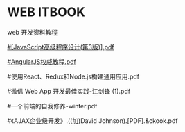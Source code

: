 WEB ITBOOK
===
web 开发资料教程

<a href="https://github.com/ecitlm/ITBook/tree/master/Web%E5%89%8D%E7%AB%AF%E5%BC%80%E5%8F%91/JavaScript">#[JavaScript高级程序设计(第3版)].pdf</a>

<a href="https://github.com/ecitlm/ITBook/blob/master/Web%E5%89%8D%E7%AB%AF%E5%BC%80%E5%8F%91/AngularJS/AngularJS%E6%9D%83%E5%A8%81%E6%95%99%E7%A8%8B.pdf">
#AngularJS权威教程.pdf

</a>

#使用React、Redux和Node.js构建通用应用.pdf

#微信 Web App 开发最佳实践-江剑锋 (1).pdf

#一个前端的自我修养-winter.pdf

#《AJAX企业级开发》.((加)David Johnson).[PDF].&ckook.pdf

